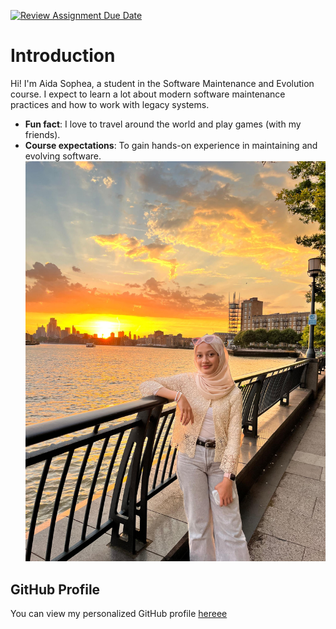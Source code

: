 [![Review Assignment Due Date](https://classroom.github.com/assets/deadline-readme-button-22041afd0340ce965d47ae6ef1cefeee28c7c493a6346c4f15d667ab976d596c.svg)](https://classroom.github.com/a/O-1AGqKT)
# Introduction
Hi! I'm Aida Sophea, a student in the Software Maintenance
and Evolution course.
I expect to learn a lot about modern software maintenance
practices and how to work with legacy systems.
- **Fun fact**: I love to travel around the world and play games (with my friends).
- **Course expectations**: To gain hands-on experience in
maintaining and evolving software.
![My Image](aida.jpg) <!-- Link to the uploaded image -->
## GitHub Profile
You can view my personalized GitHub profile
[hereee](https://github.com/AidaSophea)
